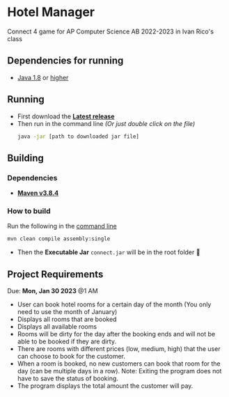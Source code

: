 # Hotel Manager

Connect 4 game for AP Computer Science AB 2022-2023 in Ivan Rico's class

## Dependencies for running

- [Java 1.8](https://www.oracle.com/java/technologies/javase/javase8-archive-downloads.html) or [higher](https://adoptium.net/)

## Running

- First download the **[Latest release](https://github.com/luis-c465/Connect/releases/latest)**
- Then run in the command line _(Or just double click on the file)_
  ```bash
  java -jar [path to downloaded jar file]
  ```

## Building

### Dependencies

- **[Maven v3.8.4](https://maven.apache.org/download.cgi)**

### How to build

Run the following in the [command line](https://www.freecodecamp.org/news/how-to-use-the-cli-beginner-guide/#how-to-locate-your-cli)

```bash
mvn clean compile assembly:single
```

- Then the **Executable Jar** `connect.jar` will be in the root folder 🎉

## Project Requirements

Due: **Mon, Jan 30 2023** @1 AM

- User can book hotel rooms for a certain day of the month (You only need to use the month of January)
- Displays all rooms that are booked
- Displays all available rooms
- Rooms will be dirty for the day after the booking ends and will not be able to be booked if they are dirty.
- There are rooms with different prices (low, medium, high) that the user can choose to book for the customer.
- When a room is booked, no new customers can book that room for the day (can be multiple days in a row). Note: Exiting the program does not have to save the status of booking.
- The program displays the total amount the customer will pay.
